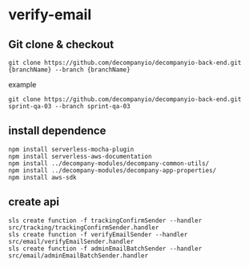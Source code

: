 # verify-email

## Git clone & checkout

```shell
git clone https://github.com/decompanyio/decompanyio-back-end.git {branchName} --branch {branchName}
```

example

```shell
git clone https://github.com/decompanyio/decompanyio-back-end.git sprint-qa-03 --branch sprint-qa-03
```

## install dependence

```shell
npm install serverless-mocha-plugin
npm install serverless-aws-documentation
npm install ../decompany-modules/decompany-common-utils/
npm install ../decompany-modules/decompany-app-properties/
npm install aws-sdk
```

## create api

```shell
sls create function -f trackingConfirmSender --handler src/tracking/trackingConfirmSender.handler
sls create function -f verifyEmailSender --handler src/email/verifyEmailSender.handler
sls create function -f adminEmailBatchSender --handler src/email/adminEmailBatchSender.handler 
```
